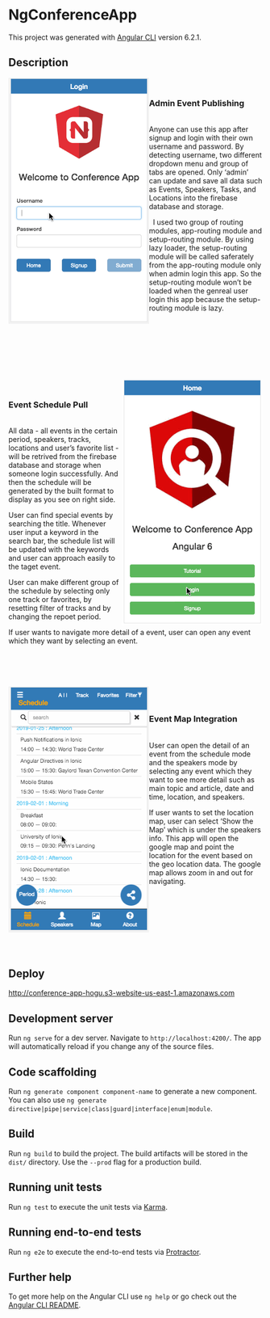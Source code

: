 # NgConferenceApp

This project was generated with [Angular CLI](https://github.com/angular/angular-cli) version 6.2.1.

## Description

<img align="left" src="gifs/conference-admin.gif">

&nbsp;
### Admin Event Publishing

&nbsp;
<br>
Anyone can use this app after signup and login with their own username and password. By detecting username, two different dropdown menu and group of tabs are opened. Only ‘admin’ can update and save all data such as Events, Speakers, Tasks, and Locations into the firebase database and storage.
    
&nbsp;
I used two group of routing modules, app-routing module and setup-routing module. By using lazy loader, the setup-routing module will be called saferately from the app-routing module only when admin login this app. So the setup-routing module won’t be loaded when the genreal user login this app because the setup-routing module is lazy.
<br>
<br>
<br>
<br>
<br>
<br>
<br>
<br>

<img align="right" src="gifs/conference-guest-event.gif">

&nbsp;
### Event Schedule Pull

&nbsp;
<br>
All data - all events in the certain period, speakers, tracks, locations and user’s favorite list - will be retrived from the firebase database and storage when someone login successfully. And then the schedule will be generated by the built format to display as you see on right side.

User can find special events by searching the title. Whenever user input a keyword in the search bar, the schedule list will be updated with the keywords and user can approach easily to the taget event.

User can make different group of the schedule by selecting only one track or favorites, by resetting filter of tracks and by changing the repoet period.

If user wants to navigate more detail of a event, user can open any event which they want by selecting an event. 

<br>
<br>
<br>
<br>

<img align="left" src="gifs/conference-guest-event-map.gif">

&nbsp;
### Event Map Integration

&nbsp;
<br>
User can open the detail of an event from the schedule mode and the speakers mode by selecting any event which they want to see more detail such as main topic and article, date and time, location, and speakers.

If user wants to set the location map, user can select ‘Show the Map’ which is under the speakers info. This app will open the google map and point the location for the event based on the geo location data. The google map allows zoom in and out for navigating.

<br>
<br>
<br>
<br>
<br>
<br>
<br>

## Deploy

http://conference-app-hogu.s3-website-us-east-1.amazonaws.com

## Development server

Run `ng serve` for a dev server. Navigate to `http://localhost:4200/`. The app will automatically reload if you change any of the source files.

## Code scaffolding

Run `ng generate component component-name` to generate a new component. You can also use `ng generate directive|pipe|service|class|guard|interface|enum|module`.

## Build

Run `ng build` to build the project. The build artifacts will be stored in the `dist/` directory. Use the `--prod` flag for a production build.

## Running unit tests

Run `ng test` to execute the unit tests via [Karma](https://karma-runner.github.io).

## Running end-to-end tests

Run `ng e2e` to execute the end-to-end tests via [Protractor](http://www.protractortest.org/).

## Further help

To get more help on the Angular CLI use `ng help` or go check out the [Angular CLI README](https://github.com/angular/angular-cli/blob/master/README.md).

